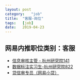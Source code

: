 ```yaml
---
layout:	post
category:	"job"
title:	"客服-岗位"
tags:	[job]
date:	2019-04-23
---
```

## 网易内推职位类别：客服
- [信息审核主管 - 杭州研究院141](http://mobile.bole.netease.com/bole/boleDetail?id=15975&employeeId=346f03c3cda5f04c&key=all)
- [数据标注实习生-杭州研究院822](http://mobile.bole.netease.com/bole/boleDetail?id=12526&employeeId=346f03c3cda5f04c&key=all)
- [贷信审专员（网易小贷）](http://mobile.bole.netease.com/bole/boleDetail?id=955&employeeId=346f03c3cda5f04c&key=all)
